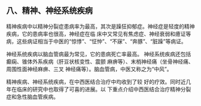 ##  八、精神、神经系统疾病 

精神疾病中以精神分裂症患病率为最高，其次是躁狂抑郁症。神经症是轻度的精神疾病，它的患病率也很高，神经症在临 床中又常见有焦虑症、神经衰弱和癔证等病，这些病证相当于中医的“惊悸”、“怔忡”、“不寐”、“奔豚”、“脏躁”等病证。

神经系统疾病以脑血管病最为常见，它的患病死亡率最高。 神经系统疾病还包括癫痫、锥体外系疾病（肝豆状核变性、震颤 麻痹等）、末梢神经痛（坐骨神经痛、周围性面神经麻痹、三叉  神经痛等）。脑血管病，中医又称之为“中风”。 

精神疾病、神经系统疾病，在中西医结合治疗中均收到了较  好的疗效。同时近几年在临床的研究中也取得了可喜的进展。以 下重点介绍中西医结合治疗精神分裂症和急性脑血管疾病。
